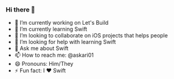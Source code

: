 ### Hi there 👋
- 🔭 I’m currently working on Let's Build
- 🌱 I’m currently learning Swift
- 👯 I’m looking to collaborate on iOS projects that helps people 
- 🤔 I’m looking for help with learning Swift
- 💬 Ask me about Swift
- 📫 How to reach me: @askari01
- 😄 Pronouns: Him/They
- ⚡ Fun fact: I ♥️ Swift
